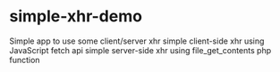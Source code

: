 # simple-xhr-demo
Simple app to use some client/server xhr
simple client-side xhr using JavaScript fetch api
simple server-side xhr using file_get_contents php function
